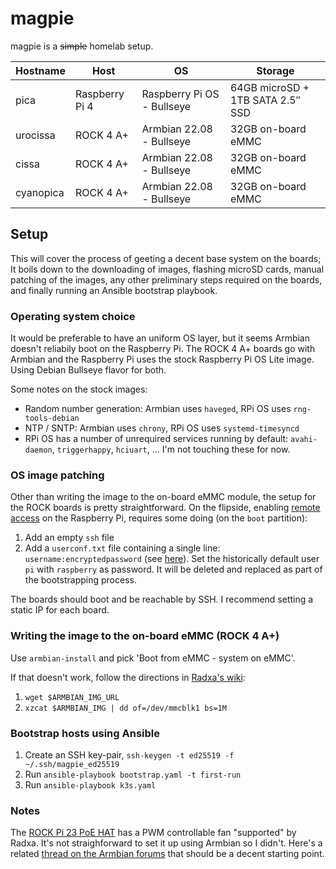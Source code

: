 # magpie

magpie is a ~~simple~~ homelab setup.

| Hostname  | Host           | OS                         | Storage                          |
| --------- | -------------- | -------------------------- | -------------------------------- |
| pica      | Raspberry Pi 4 | Raspberry Pi OS - Bullseye | 64GB microSD + 1TB SATA 2.5″ SSD |
| urocissa  | ROCK 4 A+      | Armbian 22.08 - Bullseye   | 32GB on-board eMMC               |
| cissa     | ROCK 4 A+      | Armbian 22.08 - Bullseye   | 32GB on-board eMMC               |
| cyanopica | ROCK 4 A+      | Armbian 22.08 - Bullseye   | 32GB on-board eMMC               |

## Setup

This will cover the process of geeting a decent base system on the boards;
It boils down to the downloading of images, flashing microSD cards, manual
patching of the images, any other preliminary steps required on the boards,
and finally running an Ansible bootstrap playbook.

### Operating system choice

It would be preferable to have an uniform OS layer, but it seems
Armbian doesn't reliabily boot on the Raspberry Pi.
The ROCK 4 A+ boards go with Armbian and the Raspberry Pi uses the stock
Raspberry Pi OS Lite image.
Using Debian Bullseye flavor for both.

Some notes on the stock images:

- Random number generation: Armbian uses `haveged`, RPi OS uses `rng-tools-debian`
- NTP / SNTP: Armbian uses `chrony`, RPi OS uses `systemd-timesyncd`
- RPi OS has a number of unrequired services running by default:
  `avahi-daemon`, `triggerhappy`, `hciuart`, ...
  I'm not touching these for now.

### OS image patching

Other than writing the image to the on-board eMMC module, the setup for the
ROCK boards is pretty straightforward.
On the flipside, enabling
[remote access](https://www.raspberrypi.com/documentation/computers/remote-access.html)
on the Raspberry Pi, requires some doing (on the `boot` partition):

1. Add an empty `ssh` file
2. Add a `userconf.txt` file containing a single line: `username:encryptedpassword`
   (see [here](https://www.raspberrypi.com/documentation/computers/configuration.html#configuring-a-user)).
   Set the historically default user `pi` with `raspberry` as password.
   It will be deleted and replaced as part of the bootstrapping process.

The boards should boot and be reachable by SSH.
I recommend setting a static IP for each board.

### Writing the image to the on-board eMMC (ROCK 4 A+)

Use `armbian-install` and pick 'Boot from eMMC - system on eMMC'.

If that doesn't work, follow the directions in
[Radxa's wiki](https://wiki.radxa.com/Rockpi4/install/eMMC):

1. `wget $ARMBIAN_IMG_URL`
2. `xzcat $ARMBIAN_IMG | dd of=/dev/mmcblk1 bs=1M`

### Bootstrap hosts using Ansible

1. Create an SSH key-pair, `ssh-keygen -t ed25519 -f ~/.ssh/magpie_ed25519`
2. Run `ansible-playbook bootstrap.yaml -t first-run`
3. Run `ansible-playbook k3s.yaml`

### Notes

The [ROCK Pi 23 PoE HAT](https://wiki.radxa.com/ROCKPI_23W_PoE_HAT)
has a PWM controllable fan "supported" by Radxa.
It's not straighforward to set it up using Armbian so I didn't.
Here's a related
[thread on the Armbian forums](https://forum.armbian.com/topic/20101-open-pwm-on-rockpi4-to-control-fan-on-poe-hat/)
that should be a decent starting point.
